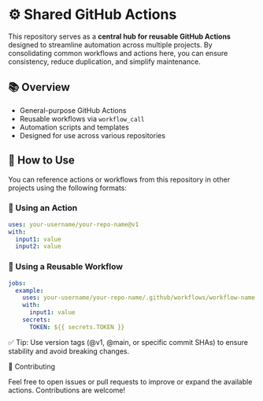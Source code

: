 # ⚙️ Shared GitHub Actions

This repository serves as a **central hub for reusable GitHub Actions** designed to streamline automation across multiple projects. By consolidating common workflows and actions here, you can ensure consistency, reduce duplication, and simplify maintenance.

## 📚 Overview

- General-purpose GitHub Actions
- Reusable workflows via `workflow_call`
- Automation scripts and templates
- Designed for use across various repositories

## 🚀 How to Use

You can reference actions or workflows from this repository in other projects using the following formats:

### 🔹 Using an Action

```yaml
uses: your-username/your-repo-name@v1
with:
  input1: value
  input2: value
```

### 🔹 Using a Reusable Workflow
```yaml
jobs:
  example:
    uses: your-username/your-repo-name/.github/workflows/workflow-name.yml@v1
    with:
      input1: value
    secrets:
      TOKEN: ${{ secrets.TOKEN }}
```

✅ Tip: Use version tags (@v1, @main, or specific commit SHAs) to ensure stability and avoid breaking changes.

🤝 Contributing

Feel free to open issues or pull requests to improve or expand the available actions. Contributions are welcome!
